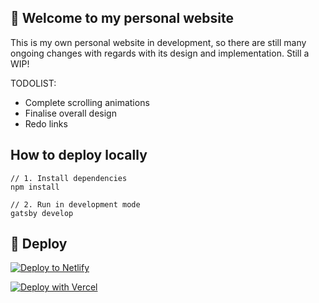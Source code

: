 ## 🚀 Welcome to my personal website

This is my own personal website in development, so there are still many ongoing changes with regards with its design and implementation. Still a WIP!

TODOLIST:
- Complete scrolling animations
- Finalise overall design
- Redo links

## How to deploy locally
```
// 1. Install dependencies
npm install

// 2. Run in development mode
gatsby develop
```


## 💫 Deploy

[![Deploy to Netlify](https://www.netlify.com/img/deploy/button.svg)](https://app.netlify.com/start/deploy?repository=https://github.com/gatsbyjs/gatsby-starter-hello-world)

[![Deploy with Vercel](https://vercel.com/button)](https://vercel.com/import/project?template=https://github.com/gatsbyjs/gatsby-starter-hello-world)

